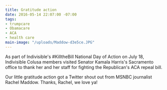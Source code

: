 ```yaml
---
title: Gratitude action
date: 2016-05-14 22:07:00 -07:00
tags:
- trumpcare
- Obamacare
- ACA
- health care
main-image: "/uploads/Maddow-d3e5ce.JPG"
---
```


As part of Indivisible's #KilltheBill National Day of Action on July 18, Indivisible Colusa members visited Senator Kamala Harris's Sacramento office to thank her and her staff for fighting the Republican's ACA repeal bill. 

Our little gratitude action got a Twitter shout out from MSNBC journalist Rachel Maddow. Thanks, Rachel, we love ya! 